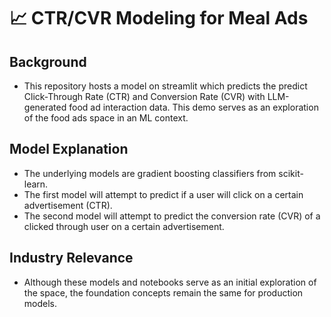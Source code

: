 # 📈 CTR/CVR Modeling for Meal Ads

## Background
- This repository hosts a model on streamlit which predicts the predict Click-Through Rate (CTR) and Conversion Rate (CVR)
with LLM-generated food ad interaction data. This demo serves as an exploration of the food ads space in an ML context. 

## Model Explanation
- The underlying models are gradient boosting classifiers from scikit-learn.
- The first model will attempt to predict if a user will click on a certain advertisement (CTR).
- The second model will attempt to predict the conversion rate (CVR) of a clicked through user on a certain advertisement.

## Industry Relevance
- Although these models and notebooks serve as an initial exploration of the space, the foundation concepts remain the same for 
production models.